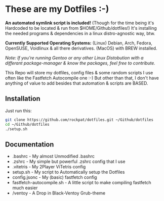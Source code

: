# These are my Dotfiles :-)
**An automated symlink script is included!** (Though for the time being it's Hardcoded to be located & run from $HOME/Github/dotfiles!)
It's installing the needed programs & dependencies in a linux distro-agnostic way, btw.

**Currently Supported Operating Systems:** (Linux) Debian, Arch, Fedora, OpenSUSE, Voidlinux & all there derivatives. (MacOS) with BREW installed. 

*Note: If you're running Gentoo or any other Linux Distobution with a differant package-manager & know the packages, feel free to contribute.*

This Repo will store my dotfiles, config files & some random scripts I use often like the Fastfetch Autocompile one :-)
But other than that, I don't have anything of value to add besides that automation & scripts are BASED.

## Installation

Just run this:

```sh
git clone https://github.com/rockpat/dotfiles.git ~/Github/dotfiles
cd ~/Github/dotfiles
./setup.sh
```

## Documentation

- .bashrc                   -   My almost Unmodified .bashrc
- .zshrc                    -   My simple but powerful .zshrc config that I use
- .vitetris                 -   My 2Player ViTetris config
- setup.sh                  -   My script to Automatically setup the Dotfiles
- config.jsonc              -   My (basic) fastfetch config
- fastfetch-autocompile.sh  -   A little script to make compiling fastfetch much easier
- /ventoy                   -   A Drop in Black-Ventoy Grub-theme
